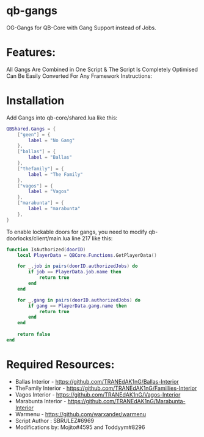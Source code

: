 # qb-gangs
OG-Gangs for QB-Core with Gang Support instead of Jobs.

# Features:

All Gangs Are Combined in One Script & The Script Is Completely Optimised
Can Be Easily Converted For Any Framework
Instructions:

# Installation
Add Gangs into qb-core/shared.lua like this:
```lua
QBShared.Gangs = {
	["geen"] = {
		label = "No Gang"
	},
	["ballas"] = {
		label = "Ballas"
	},
	["thefamily"] = {
		label = "The Family"
	},
	["vagos"] = {
		label = "Vagos"
	},
	["marabunta"] = {
		label = "marabunta"
	},
}

```

To enable lockable doors for gangs, you need to modify qb-doorlocks/client/main.lua line 217 like this:
```lua
function IsAuthorized(doorID)
	local PlayerData = QBCore.Functions.GetPlayerData()

	for _,job in pairs(doorID.authorizedJobs) do
		if job == PlayerData.job.name then
			return true
		end
	end

	for _,gang in pairs(doorID.authorizedJobs) do
		if gang == PlayerData.gang.name then
			return true
		end
	end
	
	return false
end
```

# Required Resources:

- Ballas Interior - https://github.com/TRANEdAK1nG/Ballas-Interior
- TheFamily Interior - https://github.com/TRANEdAK1nG/Famillies-Interior
- Vagos Interior - https://github.com/TRANEdAK1nG/Vagos-Interior
- Marabunta Interior - https://github.com/TRANEdAK1nG/Marabunta-Interior
- Warmenu - https://github.com/warxander/warmenu
- Script Author : SBRULEZ#6969
- Modifications by: Mojito#4595 and Toddyym#8296
